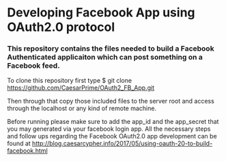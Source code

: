 # Developing Facebook App using OAuth2.0 protocol
### This repository contains the files needed to build a Facebook Authenticated applicaiton which can post something on a Facebook feed.

To clone this repository first type 
$ git clone https://github.com/CaesarPrime/OAuth2_FB_App.git

Then through that copy those included files to the server root and access through the localhost or any kind of remote machine.

Before running please make sure to add the app_id and the app_secret that you may generated via your facebook login app. 
All the necessary steps and follow ups regarding the Facebook OAuth2.0 app development can be found at http://blog.caesarcypher.info/2017/05/using-oauth-20-to-build-facebook.html
